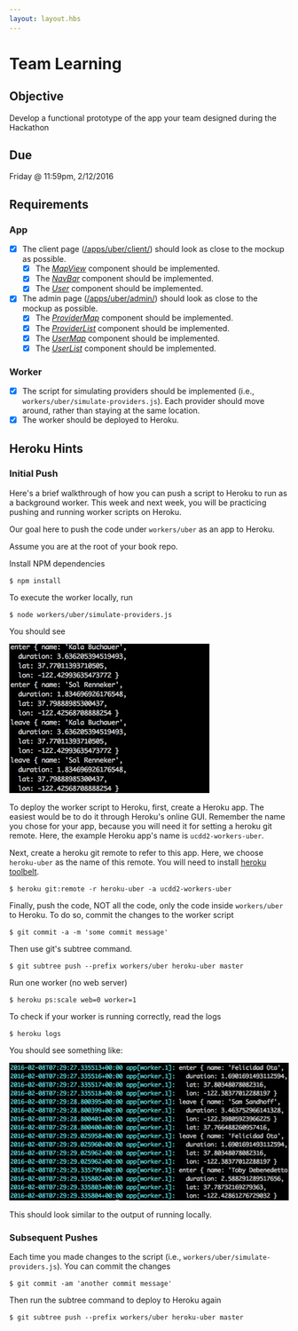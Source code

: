```yaml
---
layout: layout.hbs
---
```


# Team Learning

## Objective

Develop a functional prototype of the app your team designed during the Hackathon

## Due

Friday @ 11:59pm, 2/12/2016

## Requirements

### App

* [x] The client page ([/apps/uber/client/](/apps/uber/client/)) should look as close to the mockup as possible.
  * [x] The [_MapView_](/apps/uber/client/components/map.jsx) component should be implemented.
  * [x] The [_NavBar_](/apps/uber/client/components/navbar.jsx) component should be implemented.
  * [x] The [_User_](/apps/uber/client/components/user.jsx) component should be implemented.  
* [x] The admin page ([/apps/uber/admin/](/apps/uber/admin/)) should look as close to the mockup as possible.
  * [x] The [_ProviderMap_](/apps/uber/admin/components/provider-map.jsx) component should be implemented.
  * [x] The [_ProviderList_](/apps/uber/admin/components/provider-list.jsx) component should be implemented.  
  * [x] The [_UserMap_](/apps/uber/admin/components/user-map.jsx) component should be implemented.      
  * [x] The [_UserList_](/apps/uber/admin/components/user-list.jsx) component should be implemented.

### Worker

* [x] The script for simulating providers should be implemented (i.e.,
  `workers/uber/simulate-providers.js`). Each provider should move around, rather
  than staying at the same location.
* [x] The worker should be deployed to Heroku.

## Heroku Hints

### Initial Push

Here's a brief walkthrough of how you can push a script to Heroku to run as
a background worker. This week and next week, you will be practicing pushing
and running worker scripts on Heroku.

Our goal here to push the code under `workers/uber` as an app to Heroku.

Assume you are at the root of your book repo.

Install NPM dependencies

    $ npm install

To execute the worker locally, run

    $ node workers/uber/simulate-providers.js


You should see

![local_stdout](local_stdout.png)

To deploy the worker script to Heroku, first, create a Heroku app. The easiest
would be to do it through Heroku's online GUI. Remember the name you chose for
your app, because you will need it for setting a heroku git remote.
Here, the example Heroku app's name is `ucdd2-workers-uber`.

Next, create a heroku git remote to refer to this app. Here, we choose
`heroku-uber` as the name of this remote. You will need to install
[heroku toolbelt](https://toolbelt.heroku.com/).

    $ heroku git:remote -r heroku-uber -a ucdd2-workers-uber    

Finally, push the code, NOT all the code, only the code inside
`workers/uber` to Heroku. To do so, commit the changes to the worker script

    $ git commit -a -m 'some commit message'

Then use git's subtree command.

    $ git subtree push --prefix workers/uber heroku-uber master

Run one worker (no web server)

    $ heroku ps:scale web=0 worker=1

To check if your worker is running correctly, read the logs

    $ heroku logs

You should see something like:

![heroku_logs](heroku_logs.png)

This should look similar to the output of running locally.

### Subsequent Pushes

Each time you made changes to the script (i.e., `workers/uber/simulate-providers.js`).
You can commit the changes

    $ git commit -am 'another commit message'

Then run the subtree command to deploy to Heroku again

    $ git subtree push --prefix workers/uber heroku-uber master
